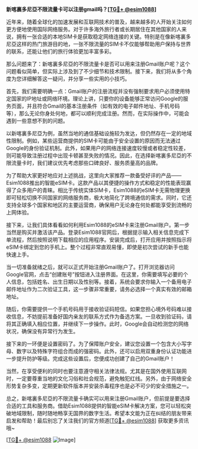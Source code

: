 **新喀裏多尼亞不限流量卡可以注册gmail吗？[[TG💪+ @esim1088](https://t.me/s/esim1088)]**

近年来，随着全球化的加速发展和互联网技术的普及，越来越多的人开始关注如何更方便地使用国际网络服务。对于许多海外旅行者或长期居住在其他国家的人来说，拥有一张合适的本地SIM卡是获取稳定网络连接的关键。特别是在像新喀裏多尼亞这样的热门旅游目的地，一张不限流量的SIM卡不仅能够帮助用户保持与世界的联系，还能让他们的旅行体验更加丰富多彩。

那么问题来了：新喀裏多尼亞的不限流量卡是否可以用来注册Gmail账户呢？这个问题看似简单，但实际上涉及到了不少细节和技术限制。接下来，我们将从多个角度为您详细解答这一疑问，并分享一些实用的小技巧。

首先，我们需要明确一点：Gmail账户的注册流程并没有强制要求用户必须使用特定国家的IP地址或网络环境。理论上讲，只要你的设备能够正常访问Google的服务页面，并且符合Gmail的基本注册条件（如有效的电子邮件地址、手机号码等），那么无论你身处何地，都可以顺利完成注册。然而，在实际操作中，可能会遇到一些意想不到的问题。

以新喀裏多尼亞为例，虽然当地的通信基础设施较为发达，但仍然存在一定的地域性限制。例如，某些运营商提供的SIM卡可能由于安全设置的原因而无法通过Google的身份验证机制。此外，如果用户的网络连接速度较慢或者稳定性较差，则可能导致注册过程中出现卡顿甚至失败的情况。因此，在选择新喀裏多尼亞的不限流量卡时，我们建议优先考虑那些口碑良好、服务质量高的品牌。

为了帮助大家更好地应对上述挑战，这里向大家推荐一款备受好评的产品——Esim1088推出的智能eSIM卡。这款产品以其便捷的操作方式和稳定的性能表现赢得了众多用户的青睐。相比于传统实体SIM卡，Esim1088的eSIM卡无需物理更换即可轻松切换不同国家的网络服务商，极大地简化了跨境通信的需求。同时，它还支持全球多个国家和地区的主要运营商，确保用户无论身在何处都能享受到流畅的上网体验。

接下来，让我们具体看看如何利用Esim1088的eSIM卡来注册Gmail账户。第一步当然是购买并激活该产品。登录Esim1088官网后，根据提示输入相关信息完成下单流程，然后按照说明下载相应的应用程序。安装完成后，打开应用并按照指示将eSIM卡绑定到您的手机上。整个过程非常直观易懂，即使是初次尝试的新手也能快速上手。

当一切准备就绪之后，就可以正式开始注册Gmail账户了。打开浏览器访问Google官网，点击“创建账号”按钮进入注册界面。在这里，你需要填写必要的个人信息，包括姓名、出生日期以及性别等。接着，系统会要求你输入一个备用电子邮件地址作为二次验证工具，这一步骤非常重要，请务必选择一个真实有效的邮箱地址。

随后，你需要提供一个手机号码用于接收验证码短信。如果您担心境外号码难以接收信息，不妨提前准备好国内亲友的联系方式作为备选方案。一旦收到验证码，请将其正确填入相应位置，并继续下一步操作。此时，Google会自动检测您的网络状况，确保没有异常行为发生。

接下来的一环便是设置密码了。为了保障账户安全，建议您设置一个包含大小写字母、数字以及特殊字符组合而成的强密码。此外，还可以启用双重身份认证功能进一步提升防护等级。完成这些设置后，您便成功创建了自己的Gmail账户！

当然，在享受便利的同时也要注意遵守相关法律法规。尤其是在国外使用互联网时，一定要尊重当地的文化习俗和社会规范，避免触犯红线。另外，由于网络安全形势复杂多变，定期更新软件版本并安装杀毒程序也是必不可少的安全措施之一。

总之，新喀裏多尼亞的不限流量卡确实可以用来注册Gmail账户，但前提是要选择合适的工具和服务商。借助Esim1088提供的智能eSIM卡解决方案，您可以轻松突破地域限制，随时随地畅享无国界的数字生活。希望本文能为正在纠结的朋友带来启发和帮助！最后别忘了关注我们的官方频道[[TG💪+ @esim1088](https://t.me/s/esim1088)] 获取更多资讯哦~ 

[[TG💪+ @esim1088](https://t.me/s/esim1088) ![Image](https://i.postimg.cc/4NQfJmqS/Snipaste-2025-05-13-00-14-12.png)]